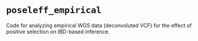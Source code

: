 # `poseleff_empirical`

Code for analyzing empirical WGS data (deconvoluted VCF) for the effect of
positive selection on IBD-based inference.
